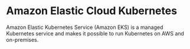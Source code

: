 # Amazon Elastic Cloud Kubernetes

Amazon Elastic Kubernetes Service (Amazon EKS) is a managed Kubernetes service and makes it possible to run Kubernetes 
on AWS and on-premises.